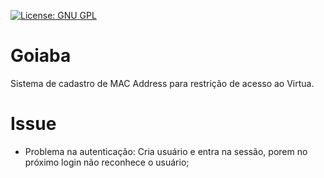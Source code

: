 [![License: GNU GPL](http://dicassobresaude.com/wp-content/uploads/2015/05/10-beneficios-da-goiaba-para-a-nossa-saude-2.jpg)](http://www.gnu.org/licenses/gpl-3.0.en.html)
# Goiaba
  Sistema de cadastro de MAC Address para restrição de acesso ao Virtua.


# Issue

- Problema na autenticação: Cria usuário e entra na sessão, porem no próximo login não reconhece o usuário;